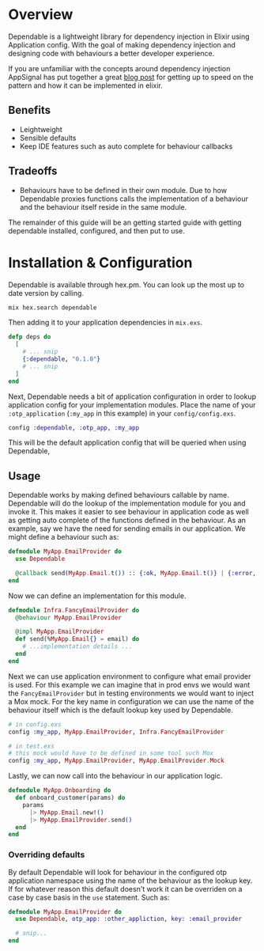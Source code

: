 # Overview

Dependable is a lightweight library for dependency injection in Elixir using Application config. With the goal of making dependency injection
and designing code with behaviours a better developer experience.

If you are unfamiliar with the concepts around dependency injection AppSignal has put together a great [blog post](https://blog.appsignal.com/2024/05/21/using-dependency-injection-in-elixir.html) for getting up to speed on the pattern and how it can be implemented in elixir.

## Benefits
- Leightweight
- Sensible defaults
- Keep IDE features such as auto complete for behaviour callbacks

## Tradeoffs
- Behaviours have to be defined in their own module. Due to how Dependable proxies functions calls the implementation of a behaviour and the behaviour itself reside in the same module.

The remainder of this guide will be an getting started guide with getting dependable installed, configured, and then put to use.

# Installation & Configuration

Dependable is available through hex.pm. You can look up the most up to date version by calling.

```bash
mix hex.search dependable
```

Then adding it to your application dependencies in `mix.exs`.

```elixir
defp deps do
  [
    # ... snip
    {:dependable, "0.1.0"}
    # ... snip
  ]
end
```

Next, Dependable needs a bit of application configuration in order to lookup application config for your implementation modules. Place the name
of your `:otp_application` (`:my_app` in this example) in your `config/config.exs`.

```elixir
config :dependable, :otp_app, :my_app
```

This will be the default application config that will be queried when using Dependable,

## Usage

Dependable works by making defined behaviours callable by name. Dependable will do the lookup of the implementation module for you and invoke it.
This makes it easier to see behaviour in application code as well as getting auto complete of the functions defined in the behaviour. As an
example, say we have the need for sending emails in our application. We might define a behaviour such as:

```elixir
defmodule MyApp.EmailProvider do
  use Dependable

  @callback send(MyApp.Email.t()) :: {:ok, MyApp.Email.t()} | {:error, MyApp.EmailSendError.t()}
end
```

Now we can define an implementation for this module.

```elixir
defmodule Infra.FancyEmailProvider do
  @behaviour MyApp.EmailProvider

  @impl MyApp.EmailProvider
  def send(%MyApp.Email{} = email) do
    # ...implementation details ...
  end
end
```

Next we can use application environment to configure what email provider is used. For this example we can imagine that in prod envs we would want
the `FancyEmailProvider` but in testing environments we would want to inject a Mox mock. For the key name in configuration we can use the name
of the behaviour itself which is the default lookup key used by Dependable.

```elixir
# in config.exs
config :my_app, MyApp.EmailProvider, Infra.FancyEmailProvider

# in test.exs
# this mock would have to be defined in some tool such Mox
config :my_app, MyApp.EmailProvider, MyApp.EmailProvider.Mock
```

Lastly, we can now call into the behaviour in our application logic.

```elixir
defmodule MyApp.Onboarding do
  def onboard_customer(params) do
    params
      |> MyApp.Email.new!()
      |> MyApp.EmailProvider.send()
  end
end
```

### Overriding defaults

By default Dependable will look for behaviour in the configured otp application namespace using the name of the behaviour as the lookup key. If
for whatever reason this default doesn't work it can be overriden on a case by case basis in the `use` statement. Such as:

```elixir
defmodule MyApp.EmailProvider do
  use Dependable, otp_app: :other_appliction, key: :email_provider

  # snip...
end
```
